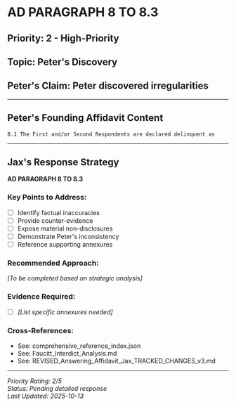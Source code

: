 # AD PARAGRAPH 8 TO 8.3

## Priority: 2 - High-Priority

## Topic: Peter's Discovery

## Peter's Claim: Peter discovered irregularities

---

## Peter's Founding Affidavit Content

```
8.1 The First and/or Second Respondents are declared delinquent as
```

---

## Jax's Response Strategy

**AD PARAGRAPH 8 TO 8.3**

### Key Points to Address:
- [ ] Identify factual inaccuracies
- [ ] Provide counter-evidence
- [ ] Expose material non-disclosures
- [ ] Demonstrate Peter's inconsistency
- [ ] Reference supporting annexures

### Recommended Approach:
*[To be completed based on strategic analysis]*

### Evidence Required:
- [ ] *[List specific annexures needed]*

### Cross-References:
- See: comprehensive_reference_index.json
- See: Faucitt_Interdict_Analysis.md
- See: REVISED_Answering_Affidavit_Jax_TRACKED_CHANGES_v3.md

---

*Priority Rating: 2/5*  
*Status: Pending detailed response*  
*Last Updated: 2025-10-13*
